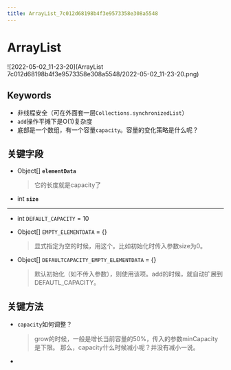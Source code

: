 ```yaml
---
title: ArrayList_7c012d68198b4f3e9573358e308a5548
---
```


# ArrayList

![2022-05-02_11-23-20](ArrayList 7c012d68198b4f3e9573358e308a5548/2022-05-02_11-23-20.png)

## Keywords

- 非线程安全（可在外面套一层`Collections.synchronizedList`）
- `add`操作平摊下是O(1)复杂度
- 底部是一个数组，有一个容量`capacity`。容量的变化策略是什么呢？

## 关键字段

- Object[] **`elementData`**
    
    > 它的长度就是capacity了
    > 
- int **`size`**

---

- int `DEFAULT_CAPACITY` = 10
- Object[] `EMPTY_ELEMENTDATA` = {}
    
    > 显式指定为空的时候，用这个。比如初始化时传入参数size为0。
    > 
- Object[] `DEFAULTCAPACITY_EMPTY_ELEMENTDATA` = {}
    
    > 默认初始化（如不传入参数），则使用该项。add的时候，就自动扩展到DEFAUTL_CAPACITY。
    > 

## 关键方法

- `capacity`如何调整？
    
    > grow的时候，一般是增长当前容量的50%，传入的参数minCapacity是下限。
    那么，capacity什么时候减小呢？并没有减小一说。
    > 
-